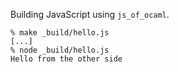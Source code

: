 Building JavaScript using `js_of_ocaml`.


```
% make _build/hello.js
[...]
% node _build/hello.js
Hello from the other side
```
